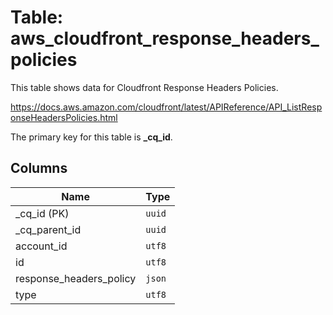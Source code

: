 # Table: aws_cloudfront_response_headers_policies

This table shows data for Cloudfront Response Headers Policies.

https://docs.aws.amazon.com/cloudfront/latest/APIReference/API_ListResponseHeadersPolicies.html

The primary key for this table is **_cq_id**.

## Columns

| Name          | Type          |
| ------------- | ------------- |
|_cq_id (PK)|`uuid`|
|_cq_parent_id|`uuid`|
|account_id|`utf8`|
|id|`utf8`|
|response_headers_policy|`json`|
|type|`utf8`|